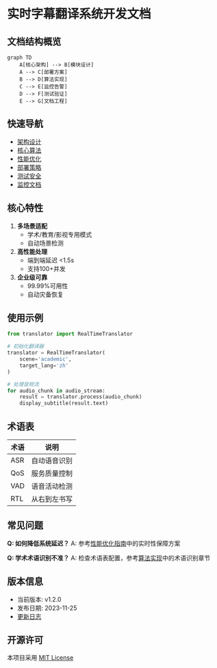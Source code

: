 # 实时字幕翻译系统开发文档

## 文档结构概览
```mermaid
graph TD
    A[核心架构] --> B[模块设计]
    A --> C[部署方案]
    B --> D[算法实现]
    C --> E[监控告警]
    D --> F[测试验证]
    E --> G[文档工程]
```

## 快速导航
- [架构设计](/ARCHITECTURE_DETAIL.md)
- [核心算法](/ALGORITHM_DETAIL.md)
- [性能优化](/PERFORMANCE_OPTIMIZATION.md)
- [部署策略](/DEPLOYMENT_STRATEGY.md)
- [测试安全](/TESTING_SECURITY.md)
- [监控文档](/MONITORING_DOCS.md)

## 核心特性
1. **多场景适配**
   - 学术/教育/影视专用模式
   - 自动场景检测
2. **高性能处理**
   - 端到端延迟 <1.5s
   - 支持100+并发
3. **企业级可靠**
   - 99.99%可用性
   - 自动灾备恢复

## 使用示例
```python
from translator import RealTimeTranslator

# 初始化翻译器
translator = RealTimeTranslator(
    scene='academic',
    target_lang='zh'
)

# 处理音频流
for audio_chunk in audio_stream:
    result = translator.process(audio_chunk)
    display_subtitle(result.text)
```

## 术语表
| 术语 | 说明 |
|------|------|
| ASR | 自动语音识别 |
| QoS | 服务质量控制 |
| VAD | 语音活动检测 |
| RTL | 从右到左书写 |

## 常见问题
**Q: 如何降低系统延迟？**
A: 参考[性能优化指南](#performance-optimization)中的实时性保障方案

**Q: 学术术语识别不准？**
A: 检查术语表配置，参考[算法实现](#algorithm-detail)中的术语识别章节

## 版本信息
- 当前版本: v1.2.0
- 发布日期: 2023-11-25
- [更新日志](/CHANGELOG.md)

## 开源许可
本项目采用 [MIT License](/LICENSE)